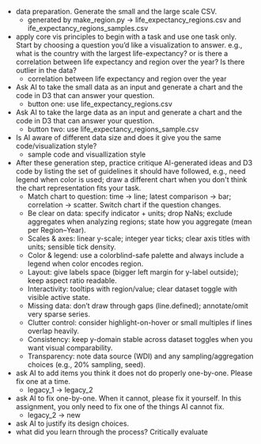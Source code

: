 - data preparation. Generate the small and the large scale CSV.  
    - generated by make_region.py -> life_expectancy_regions.csv and ife_expectancy_regions_samples.csv
-  apply core vis principles to begin with a task and use one task only.
Start by choosing a question you’d like a visualization to answer. e.g., what is the country with the largest life-expectancy? or is there a correlation between 
life expectancy and region over the year? Is there outlier in the data?   
    - correlation between life expectancy and region over the year
- Ask AI to take the small data as an input and generate a chart and the code in D3 that can answer your question. 
    - button one: use life_expectancy_regions.csv
- Ask AI to take the large data as an input and generate a chart and the code in D3 that can answer your question. 
    - button two: use life_expectancy_regions_sample.csv
- Is AI aware of different data size and does it give you the same code/visualization style? 
    - sample code and visuallization style 
- After these generation step, practice critique AI-generated ideas and D3 code by listing the set of guidelines it should have followed, e.g., need legend when color is used; draw a different chart when you don't think the chart representation fits your task. 
    - Match chart to question: time → line; latest comparison → bar; correlation → scatter. Switch chart if the question changes.
    - Be clear on data: specify indicator + units; drop NaNs; exclude aggregates when analyzing regions; state how you aggregate (mean per Region–Year).
    - Scales & axes: linear y-scale; integer year ticks; clear axis titles with units; sensible tick density.
    - Color & legend: use a colorblind-safe palette and always include a legend when color encodes region.
    - Layout: give labels space (bigger left margin for y-label outside); keep aspect ratio readable.
    - Interactivity: tooltips with region/value; clear dataset toggle with visible active state.
    - Missing data: don’t draw through gaps (line.defined); annotate/omit very sparse series.
    - Clutter control: consider highlight-on-hover or small multiples if lines overlap heavily.
    - Consistency: keep y-domain stable across dataset toggles when you want visual comparability.
    - Transparency: note data source (WDI) and any sampling/aggregation choices (e.g., 20% sampling, seed).
- ask AI to add items you think it does not do properly one-by-one. Please fix one at a time. 
    - legacy_1 -> legacy_2
- ask AI to fix one-by-one. When it cannot, please fix it yourself. In this assignment, you only need to fix one of the things AI cannot fix.
    - legacy_2 -> new
- ask AI to justify its design choices. 
- what did you learn through the process? Critically evaluate 